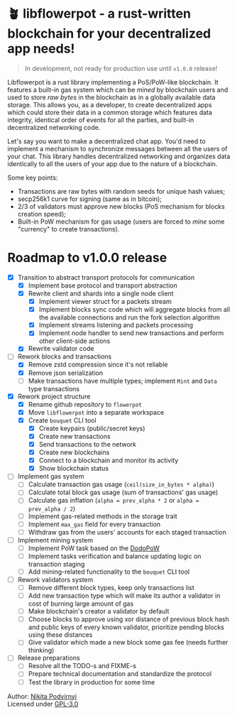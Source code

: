 # 🪴 libflowerpot - a rust-written blockchain for your decentralized app needs!

> In development, not ready for production use until `v1.0.0` release!

Libflowerpot is a rust library implementing a PoS/PoW-like blockchain.
It features a built-in gas system which can be *mined* by blockchain users and
used to store *raw bytes* in the blockchain as in a globally available data
storage. This allows you, as a developer, to create decentralized apps which
could store their data in a common storage which features data integrity,
identical order of events for all the parties, and built-in decentralized
networking code.

Let's say you want to make a decentralized chat app. You'd need to implement
a mechanism to synchronize messages between all the users of your chat.
This library handles decentralized networking and organizes data identically
to all the users of your app due to the nature of a blockchain.

Some key points:

- Transactions are raw bytes with random seeds for unique hash values;
- secp256k1 curve for signing (same as in bitcoin);
- 2/3 of validators must approve new blocks
  (PoS mechanism for blocks creation speed);
- Built-in PoW mechanism for gas usage
  (users are forced to *mine* some "currency" to create transactions).

# Roadmap to v1.0.0 release

- [x] Transition to abstract transport protocols for communication
    - [x] Implement base protocol and transport abstraction
    - [x] Rewrite client and shards into a single node client
        - [x] Implement viewer struct for a packets stream
        - [x] Implement blocks sync code which will aggregate blocks from all
              the available connections and run the fork selection algorithm
        - [x] Implement streams listening and packets processing
        - [x] Implement node handler to send new transactions and perform other
              client-side actions
    - [x] Rewrite validator code
- [ ] Rework blocks and transactions
    - [x] Remove zstd compression since it's not reliable
    - [x] Remove json serialization
    - [ ] Make transactions have multiple types; implement `Mint` and `Data`
          type transactions
- [x] Rework project structure
    - [x] Rename github repository to `flowerpot`
    - [x] Move `libflowerpot` into a separate workspace
    - [x] Create `bouquet` CLI tool
        - [x] Create keypairs (public/secret keys)
        - [x] Create new transactions
        - [x] Send transactions to the network
        - [x] Create new blockchains
        - [x] Connect to a blockchain and monitor its activity
        - [x] Show blockchain status
- [ ] Implement gas system
    - [ ] Calculate transaction gas usage (`ceil(size_in_bytes * alpha)`)
    - [ ] Calculate total block gas usage (sum of transactions' gas usage)
    - [ ] Calculate gas inflation
          (`alpha = prev_alpha * 2` or `alpha = prev_alpha / 2`)
    - [ ] Implement gas-related methods in the storage trait
    - [ ] Implement `max_gas` field for every transaction
    - [ ] Withdraw gas from the users' accounts for each staged transaction
- [ ] Implement mining system
    - [ ] Implement PoW task based on the [DodoPoW](https://github.com/krypt0nn/dodopow)
    - [ ] Implement tasks verification and balance updating logic on transaction
          staging
    - [ ] Add mining-related functionality to the `bouquet` CLI tool
- [ ] Rework validators system
    - [ ] Remove different block types, keep only transactions list
    - [ ] Add new transaction type which will make its author a validator in
          cost of burning large amount of gas
    - [ ] Make blockchain's creator a validator by default
    - [ ] Choose blocks to approve using xor distance of previous block hash
          and public keys of every known validator, prioritize pending blocks
          using these distances
    - [ ] Give validator which made a new block some gas fee
          (needs further thinking)
- [ ] Release preparations
    - [ ] Resolve all the TODO-s and FIXME-s
    - [ ] Prepare technical documentation and standardize the protocol
    - [ ] Test the library in production for some time

Author: [Nikita Podvirnyi](https://github.com/krypt0nn)\
Licensed under [GPL-3.0](LICENSE)
